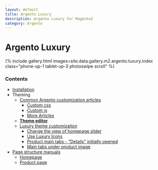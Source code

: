```yaml
---
layout: default
title: Argento Luxury
description: Argento Luxury for Magento2
category: Argento
---
```


# Argento Luxury

{% include gallery.html images=site.data.gallery.m2.argento.luxury.index class="phone-up-1 tablet-up-3 photoswipe scroll" %}

### Contents

 -  [Installation](/m2/argento/installation/)
 -  Theming
    -  [Common Argento customization articles](/m2/argento/customization/)
       - [Custom css](/m2/argento/customization/custom-css/)
       - [Custom js](/m2/argento/customization/custom-js/)
       - [More Articles](/m2/argento/customization/)
    -  [**Theme editor**](theme-editor/)
    -  [Luxury theme customization](customization/)
       - [Change the view of homepage slider](customization/#change-the-view-of-homepage-slider)
       - [Use Luxury Icons](customization/#use-luxury-icons)
       - [Product main tabs - "Details" initially opened](customization/#product-main-tabs---details-initially-opened)
       - [Main tabs under product image](customization/#main-tabs-under-product-image)
 -  [Page structure manuals](page-structure/)
    -  [Homepage](page-structure/homepage/)
    -  [Product page](page-structure/product-page/)
